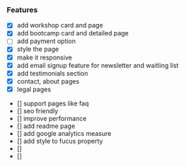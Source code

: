 ### Features

- [x] add workshop card and page
- [x] add bootcamp card and detailed page
- [ ] add payment option
- [x] style the page
- [x] make it responsive
- [x] add email signup feature for newsletter and waitling list
- [x] add testimonials section
- [x] contact, about pages
- [x] legal pages
- [] support pages like faq
- [] seo friendly
- [] improve performance
- [] add readme page
- [] add google analytics measure
- [] add style to fucus property
- []
- []
